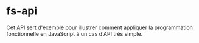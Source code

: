 # fs-api

Cet API sert d'exemple pour illustrer comment appliquer la programmation fonctionnelle en JavaScript à un cas d'API très simple.